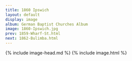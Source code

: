 ```yaml
---
title: 1860 Ipswich
layout: default
display: image
album: German Baptist Churches Album
image: 1860-Ipswich.jpg
prev: 1859-Wharf-St.html
next: 1862-Bulimba.html
---
```

{% include image-head.md %}
{% include image.html %}